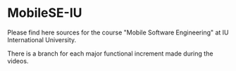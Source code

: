 # MobileSE-IU

Please find here sources for the course "Mobile Software Engineering" at IU International University.

There is a branch for each major functional increment made during the videos.
